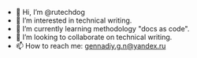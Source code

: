 - 👋 Hi, I’m @rutechdog
- 👀 I’m interested in technical writing.
- 🌱 I’m currently learning methodology "docs as code".
- 💞️ I’m looking to collaborate on technical writing.
- 📫 How to reach me: gennadiy.g.n@yandex.ru

<!---
rutechdog/rutechdog is a ✨ special ✨ repository because its `README.md` (this file) appears on your GitHub profile.
You can click the Preview link to take a look at your changes.
--->

